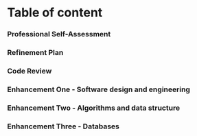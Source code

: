 # Table of content

### Professional Self-Assessment                      
### Refinement Plan
### Code Review
### Enhancement One - Software design and engineering
### Enhancement Two - Algorithms and data structure
### Enhancement Three - Databases
